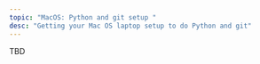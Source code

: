 ```yaml
---
topic: "MacOS: Python and git setup "
desc: "Getting your Mac OS laptop setup to do Python and git"
---
```


TBD
